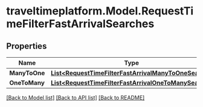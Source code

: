# traveltimeplatform.Model.RequestTimeFilterFastArrivalSearches
## Properties

Name | Type | Description | Notes
------------ | ------------- | ------------- | -------------
**ManyToOne** | [**List&lt;RequestTimeFilterFastArrivalManyToOneSearch&gt;**](RequestTimeFilterFastArrivalManyToOneSearch.md) |  | [optional] 
**OneToMany** | [**List&lt;RequestTimeFilterFastArrivalOneToManySearch&gt;**](RequestTimeFilterFastArrivalOneToManySearch.md) |  | [optional] 

[[Back to Model list]](../README.md#documentation-for-models) [[Back to API list]](../README.md#documentation-for-api-endpoints) [[Back to README]](../README.md)

